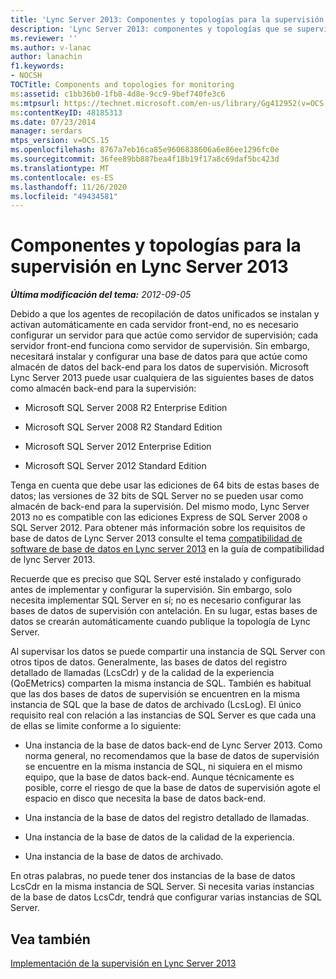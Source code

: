 ```yaml
---
title: 'Lync Server 2013: Componentes y topologías para la supervisión'
description: 'Lync Server 2013: componentes y topologías que se supervisan.'
ms.reviewer: ''
ms.author: v-lanac
author: lanachin
f1.keywords:
- NOCSH
TOCTitle: Components and topologies for monitoring
ms:assetid: c1bb36b0-1fb8-4d8e-9cc9-9bef740fe3c6
ms:mtpsurl: https://technet.microsoft.com/en-us/library/Gg412952(v=OCS.15)
ms:contentKeyID: 48185313
ms.date: 07/23/2014
manager: serdars
mtps_version: v=OCS.15
ms.openlocfilehash: 8767a7eb16ca85e9606838606a6e86ee1296fc0e
ms.sourcegitcommit: 36fee89bb887bea4f18b19f17a8c69daf5bc423d
ms.translationtype: MT
ms.contentlocale: es-ES
ms.lasthandoff: 11/26/2020
ms.locfileid: "49434581"
---
```

# <a name="components-and-topologies-for-monitoring-in-lync-server-2013"></a>Componentes y topologías para la supervisión en Lync Server 2013

<div data-xmlns="http://www.w3.org/1999/xhtml">

<div class="topic" data-xmlns="http://www.w3.org/1999/xhtml" data-msxsl="urn:schemas-microsoft-com:xslt" data-cs="https://msdn.microsoft.com/">

<div data-asp="https://msdn2.microsoft.com/asp">



</div>

<div id="mainSection">

<div id="mainBody">

<span> </span>

_**Última modificación del tema:** 2012-09-05_

Debido a que los agentes de recopilación de datos unificados se instalan y activan automáticamente en cada servidor front-end, no es necesario configurar un servidor para que actúe como servidor de supervisión; cada servidor front-end funciona como servidor de supervisión. Sin embargo, necesitará instalar y configurar una base de datos para que actúe como almacén de datos del back-end para los datos de supervisión. Microsoft Lync Server 2013 puede usar cualquiera de las siguientes bases de datos como almacén back-end para la supervisión:

  - Microsoft SQL Server 2008 R2 Enterprise Edition

  - Microsoft SQL Server 2008 R2 Standard Edition

  - Microsoft SQL Server 2012 Enterprise Edition

  - Microsoft SQL Server 2012 Standard Edition

Tenga en cuenta que debe usar las ediciones de 64 bits de estas bases de datos; las versiones de 32 bits de SQL Server no se pueden usar como almacén de back-end para la supervisión. Del mismo modo, Lync Server 2013 no es compatible con las ediciones Express de SQL Server 2008 o SQL Server 2012. Para obtener más información sobre los requisitos de base de datos de Lync Server 2013 consulte el tema [compatibilidad de software de base de datos en Lync server 2013](lync-server-2013-database-software-support.md) en la guía de compatibilidad de lync Server 2013.

Recuerde que es preciso que SQL Server esté instalado y configurado antes de implementar y configurar la supervisión. Sin embargo, solo necesita implementar SQL Server en sí; no es necesario configurar las bases de datos de supervisión con antelación. En su lugar, estas bases de datos se crearán automáticamente cuando publique la topología de Lync Server.

Al supervisar los datos se puede compartir una instancia de SQL Server con otros tipos de datos. Generalmente, las bases de datos del registro detallado de llamadas (LcsCdr) y de la calidad de la experiencia (QoEMetrics) comparten la misma instancia de SQL. También es habitual que las dos bases de datos de supervisión se encuentren en la misma instancia de SQL que la base de datos de archivado (LcsLog). El único requisito real con relación a las instancias de SQL Server es que cada una de ellas se limite conforme a lo siguiente:

  - Una instancia de la base de datos back-end de Lync Server 2013. Como norma general, no recomendamos que la base de datos de supervisión se encuentre en la misma instancia de SQL, ni siquiera en el mismo equipo, que la base de datos back-end. Aunque técnicamente es posible, corre el riesgo de que la base de datos de supervisión agote el espacio en disco que necesita la base de datos back-end.

  - Una instancia de la base de datos del registro detallado de llamadas.

  - Una instancia de la base de datos de la calidad de la experiencia.

  - Una instancia de la base de datos de archivado.

En otras palabras, no puede tener dos instancias de la base de datos LcsCdr en la misma instancia de SQL Server. Si necesita varias instancias de la base de datos LcsCdr, tendrá que configurar varias instancias de SQL Server.

<div>

## <a name="see-also"></a>Vea también


[Implementación de la supervisión en Lync Server 2013](lync-server-2013-deploying-monitoring.md)  
  

</div>

</div>

<span> </span>

</div>

</div>

</div>

